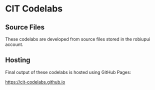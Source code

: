 # CIT Codelabs

## Source Files
These codelabs are developed from source files stored in the robiupui account.

## Hosting
Final output of these codelabs is hosted using GitHub Pages:

https://cit-codelabs.github.io